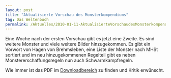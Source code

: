 ```yaml
---
layout: post
title: "Aktualisierte Vorschau des Monsterkompendiums"
tag: Das Weltenbuch
permalink: /Aktuelles/2010-01-11-AktualisierteVorschaudesMonsterkompendiums-dasweltenbuch
---
```


Eine Woche nach der ersten Vorschau gibt es jetzt eine Zweite. Es sind weitere Monster und viele weitere Bilder hinzugekommen. Es gibt ein Vorwort von Hagen von Brehmsleben, eine Liste der Monster nach MHSt sortiert und im neu hinzugekommenen Regelteil gibt es neben Monstererschaffungsregeln nun auch Schwarmkampfregeln.

Wie immer ist das PDF im [Downloadbereich](https://dasweltenbuch.jcgames.de/Publikationen/) zu finden und Kritik erwünscht.



